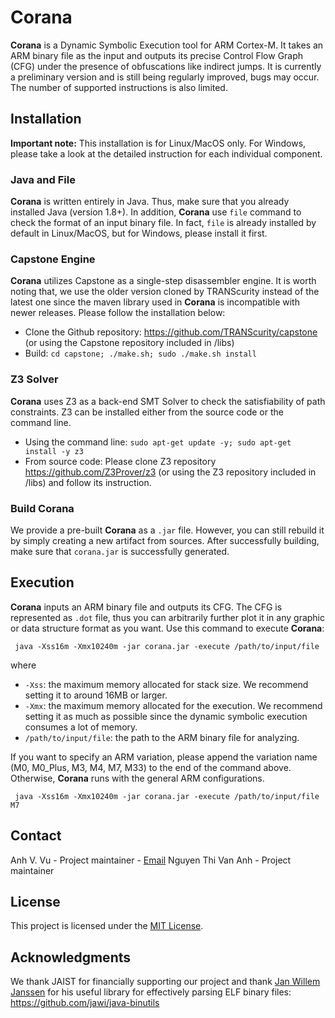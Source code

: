 # Corana

**Corana** is a Dynamic Symbolic Execution tool for ARM Cortex-M. It takes an ARM binary file as the input and outputs its precise Control Flow Graph (CFG) under the presence of obfuscations like indirect jumps. It is currently a preliminary version and is still being regularly improved, bugs may occur. The number of supported instructions is also limited.

## Installation

**Important note:** This installation is for Linux/MacOS only. For Windows, please take a look at the detailed instruction for each individual component.

### Java and File 
**Corana** is written entirely in Java. Thus, make sure that you already installed Java (version 1.8+). In addition, **Corana** use `file` command to check the format of an input binary file. In fact, `file` is already installed by default in Linux/MacOS, but for Windows, please install it first.

### Capstone Engine
**Corana** utilizes Capstone as a single-step disassembler engine. It is worth noting that, we use the older version cloned by TRANScurity instead of the latest one since the maven library used in **Corana** is incompatible with newer releases. Please follow the installation below:
* Clone the Github repository: https://github.com/TRANScurity/capstone (or using the Capstone repository included in /libs)
* Build: `cd capstone; ./make.sh; sudo ./make.sh install`
    
### Z3 Solver
**Corana** uses Z3 as a back-end SMT Solver to check the satisfiability of path constraints. Z3 can be installed either from the source code or the command line.
* Using the command line: `sudo apt-get update -y; sudo apt-get install -y z3`
* From source code:  Please clone Z3 repository https://github.com/Z3Prover/z3 (or using the Z3 repository included in /libs) and follow its instruction.

### Build Corana
We provide a pre-built **Corana** as a `.jar` file. However, you can still rebuild it by simply creating a new artifact from sources. After successfully building, make sure that `corana.jar` is successfully generated.

## Execution 
**Corana** inputs an ARM binary file and outputs its CFG. The CFG is represented as `.dot` file, thus you can arbitrarily further plot it in any graphic or data structure format as you want. Use this command to execute **Corana**:

     java -Xss16m -Xmx10240m -jar corana.jar -execute /path/to/input/file

where

 - `-Xss`: the maximum memory allocated for stack size. We recommend setting it to around 16MB or larger.
 - `-Xmx`: the maximum memory allocated for the execution. We recommend setting it as much as possible since the dynamic symbolic execution consumes a lot of memory.
 - `/path/to/input/file`: the path to the ARM binary file for analyzing.

If you want to specify an ARM variation, please append the variation name  (M0, M0_Plus, M3, M4, M7, M33) to the end of the command above. Otherwise, **Corana** runs with the general ARM configurations.

     java -Xss16m -Xmx10240m -jar corana.jar -execute /path/to/input/file M7

## Contact
Anh V. Vu - Project maintainer - [Email](mailto:anhvvcs@gmail.com)
Nguyen Thi Van Anh - Project maintainer

## License
This project is licensed under the [MIT License](http://www.opensource.org/licenses/mit-license.php).

## Acknowledgments

We thank JAIST for financially supporting our project and thank [Jan Willem Janssen](https://www.lxtreme.nl/) for his useful library for effectively parsing ELF binary files: https://github.com/jawi/java-binutils


